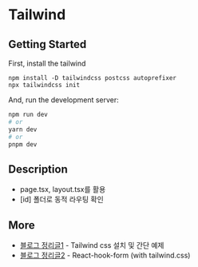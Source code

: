 # Tailwind

## Getting Started

First, install the tailwind

```
npm install -D tailwindcss postcss autoprefixer
npx tailwindcss init
```

And, run the development server:

```bash
npm run dev
# or
yarn dev
# or
pnpm dev
```

## Description

- page.tsx, layout.tsx를 활용
- [id] 폴더로 동적 라우팅 확인

## More

- [블로그 정리글1](https://blog.naver.com/zhwltlr/223088662689) - Tailwind css 설치 및 간단 예제
- [블로그 정리글2](https://blog.naver.com/zhwltlr/223132240108) - React-hook-form (with tailwind.css)
